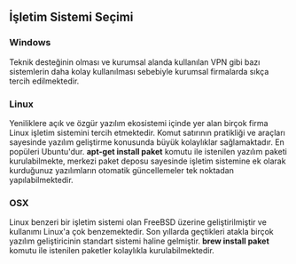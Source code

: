 ## İşletim Sistemi Seçimi

### Windows

Teknik desteğinin olması ve kurumsal alanda kullanılan VPN gibi bazı sistemlerin daha kolay kullanılması sebebiyle kurumsal firmalarda sıkça tercih edilmektedir.

### Linux

Yeniliklere açık ve özgür yazılım ekosistemi içinde yer alan birçok firma Linux işletim sistemini tercih etmektedir. Komut satırının pratikliği ve araçları sayesinde yazılım geliştirme konusunda büyük kolaylıklar sağlamaktadır. En popüleri Ubuntu'dur. **apt-get install paket** komutu ile istenilen yazılım paketi kurulabilmekte, merkezi paket deposu sayesinde işletim sistemine ek olarak kurduğunuz yazılımların otomatik güncellemeler tek noktadan yapılabilmektedir. 

### OSX

Linux benzeri bir işletim sistemi olan FreeBSD üzerine geliştirilmiştir ve kullanımı Linux'a çok benzemektedir. Son yıllarda geçtikleri atakla birçok yazılım geliştiricinin standart sistemi haline gelmiştir. **brew install paket** komutu ile istenilen paketler kolaylıkla kurulabilmektedir.